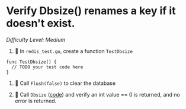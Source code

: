 # Verify Dbsize() renames a key if it doesn't exist.

*Difficulty Level: Medium*

1. :star2:  In `redis_test.go`, create a function `TestDbsize`

```
func TestDbsize() {
  // TODO your test code here  
}

```

1. :star2: Call `Flush(false)` to clear the database 

1. :star2: Call `Dbsize` ([code](https://github.com/hoisie/redis/blob/master/redis.go#L420-L427)) and verify an int value == 0 is returned, and no error is returned. 


